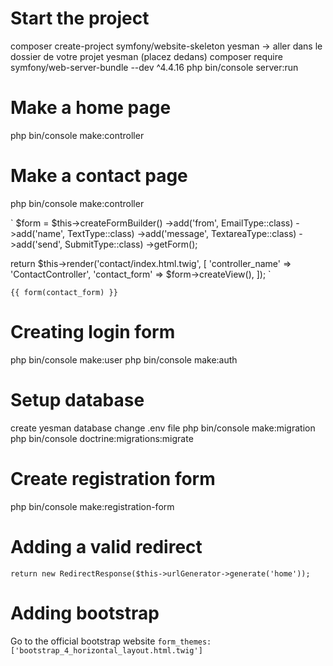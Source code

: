 # Start the project
composer create-project symfony/website-skeleton yesman
-> aller dans le dossier de votre projet yesman (placez dedans)
composer require symfony/web-server-bundle --dev ^4.4.16
php bin/console server:run

# Make a home page
php bin/console make:controller

# Make a contact page
php bin/console make:controller

`
$form = $this->createFormBuilder()
    ->add('from', EmailType::class)
    ->add('name', TextType::class)
    ->add('message', TextareaType::class)
    ->add('send', SubmitType::class)
    ->getForm();

return $this->render('contact/index.html.twig', [
    'controller_name' => 'ContactController',
    'contact_form' => $form->createView(),
]);
`

`
{{ form(contact_form) }}
`

# Creating login form
php bin/console make:user
php bin/console make:auth

# Setup database
create yesman database
change .env file
php bin/console make:migration
php bin/console doctrine:migrations:migrate

# Create registration form
php bin/console make:registration-form

# Adding a valid redirect
`
return new RedirectResponse($this->urlGenerator->generate('home'));
`

# Adding bootstrap
Go to the official bootstrap website
`
form_themes: ['bootstrap_4_horizontal_layout.html.twig']
`